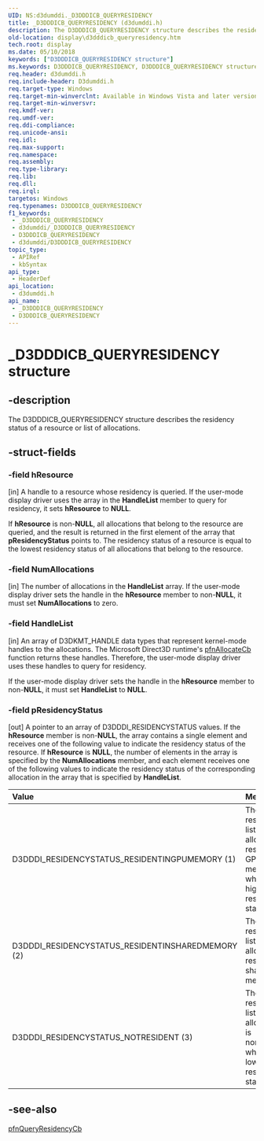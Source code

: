 ```yaml
---
UID: NS:d3dumddi._D3DDDICB_QUERYRESIDENCY
title: _D3DDDICB_QUERYRESIDENCY (d3dumddi.h)
description: The D3DDDICB_QUERYRESIDENCY structure describes the residency status of a resource or list of allocations.
old-location: display\d3dddicb_queryresidency.htm
tech.root: display
ms.date: 05/10/2018
keywords: ["D3DDDICB_QUERYRESIDENCY structure"]
ms.keywords: D3DDDICB_QUERYRESIDENCY, D3DDDICB_QUERYRESIDENCY structure [Display Devices], D3D_param_Structs_196c35e7-414d-465f-b5e5-695848a4c642.xml, _D3DDDICB_QUERYRESIDENCY, d3dumddi/D3DDDICB_QUERYRESIDENCY, display.d3dddicb_queryresidency
req.header: d3dumddi.h
req.include-header: D3dumddi.h
req.target-type: Windows
req.target-min-winverclnt: Available in Windows Vista and later versions of the Windows operating systems.
req.target-min-winversvr: 
req.kmdf-ver: 
req.umdf-ver: 
req.ddi-compliance: 
req.unicode-ansi: 
req.idl: 
req.max-support: 
req.namespace: 
req.assembly: 
req.type-library: 
req.lib: 
req.dll: 
req.irql: 
targetos: Windows
req.typenames: D3DDDICB_QUERYRESIDENCY
f1_keywords:
 - _D3DDDICB_QUERYRESIDENCY
 - d3dumddi/_D3DDDICB_QUERYRESIDENCY
 - D3DDDICB_QUERYRESIDENCY
 - d3dumddi/D3DDDICB_QUERYRESIDENCY
topic_type:
 - APIRef
 - kbSyntax
api_type:
 - HeaderDef
api_location:
 - d3dumddi.h
api_name:
 - _D3DDDICB_QUERYRESIDENCY
 - D3DDDICB_QUERYRESIDENCY
---
```


# _D3DDDICB_QUERYRESIDENCY structure


## -description

The D3DDDICB_QUERYRESIDENCY structure describes the residency status of a resource or list of allocations.

## -struct-fields

### -field hResource

[in] A handle to a resource whose residency is queried. If the user-mode display driver uses the array in the <b>HandleList</b> member to query for residency, it sets <b>hResource</b> to <b>NULL</b>.

If <b>hResource</b> is non-<b>NULL</b>, all allocations that belong to the resource are queried, and the result is returned in the first element of the array that <b>pResidencyStatus</b> points to. The residency status of a resource is equal to the lowest residency status of all allocations that belong to the resource.

### -field NumAllocations

[in] The number of allocations in the <b>HandleList</b> array. If the user-mode display driver sets the handle in the <b>hResource</b> member to non-<b>NULL</b>, it must set <b>NumAllocations</b> to zero.

### -field HandleList

[in] An array of D3DKMT_HANDLE data types that represent kernel-mode handles to the allocations. The Microsoft Direct3D runtime's <a href="/windows-hardware/drivers/ddi/d3dumddi/nc-d3dumddi-pfnd3dddi_allocatecb">pfnAllocateCb</a> function returns these handles. Therefore, the user-mode display driver uses these handles to query for residency.

If the user-mode display driver sets the handle in the <b>hResource</b> member to non-<b>NULL</b>, it must set <b>HandleList</b> to <b>NULL</b>.

### -field pResidencyStatus

[out] A pointer to an array of D3DDDI_RESIDENCYSTATUS values. If the <b>hResource</b> member is non-<b>NULL</b>, the array contains a single element and receives one of the following value to indicate the residency status of the resource. If <b>hResource</b> is <b>NULL</b>, the number of elements in the array is specified by the <b>NumAllocations</b> member, and each element receives one of the following values to indicate the residency status of the corresponding allocation in the array that is specified by <b>HandleList</b>. 

| **Value** | **Meaning** | 
|:--|:--|
| D3DDDI_RESIDENCYSTATUS_RESIDENTINGPUMEMORY (1) | The resource or list of allocations reside in GPU memory, which is the highest residency status. | 
| D3DDDI_RESIDENCYSTATUS_RESIDENTINSHAREDMEMORY (2) | The resource or list of allocations reside in shared memory. | 
| D3DDDI_RESIDENCYSTATUS_NOTRESIDENT (3) | The resource or list of allocations is nonresident, which is the lowest residency status. |

## -see-also

<a href="/windows-hardware/drivers/ddi/d3dumddi/nc-d3dumddi-pfnd3dddi_queryresidencycb">pfnQueryResidencyCb</a>

